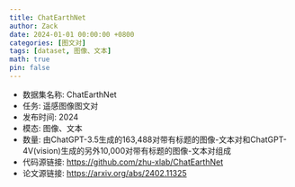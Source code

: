 ```yaml
---
title: ChatEarthNet
author: Zack
date: 2024-01-01 00:00:00 +0800
categories: [图文对]
tags: [dataset, 图像、文本]
math: true
pin: false
---
```

- 数据集名称: ChatEarthNet
- 任务: 遥感图像图文对
- 发布时间: 2024
- 模态: 图像、文本
- 数量: 由ChatGPT-3.5生成的163,488对带有标题的图像-文本对和ChatGPT-4V(vision)生成的另外10,000对带有标题的图像-文本对组成
- 代码源链接: https://github.com/zhu-xlab/ChatEarthNet
- 论文源链接: https://arxiv.org/abs/2402.11325
